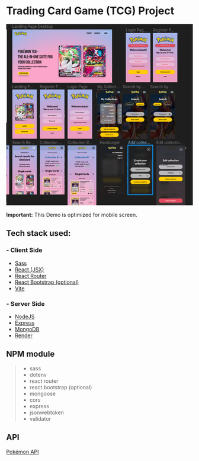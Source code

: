# Trading Card Game (TCG) Project

![LandingPage](TCG-Figma.png)

**Important:** This Demo is optimized for mobile screen.

## Tech stack used:

### - Client Side

- [Sass](https://sass-lang.com/)
- [React (JSX)](https://reactjs.org/)
- [React Router](https://reactrouter.com/en/main)
- [React Bootstrap (optional)](https://react-bootstrap.netlify.app/)
- [Vite](https://vitejs.dev/)

### - Server Side

- [NodeJS](https://nodejs.org/)
- [Express](https://expressjs.com/de/)
- [MongoDB](https://www.mongodb.com/atlas/database)
- [Render](https://render.com/)

## NPM module

> - sass
> - dotenv
> - react router
> - react bootstrap (optional)
> - mongoose
> - cors
> - express
> - jsonwebtoken
> - validator

## API

[Pokémon API](https://pokemontcg.io/)
